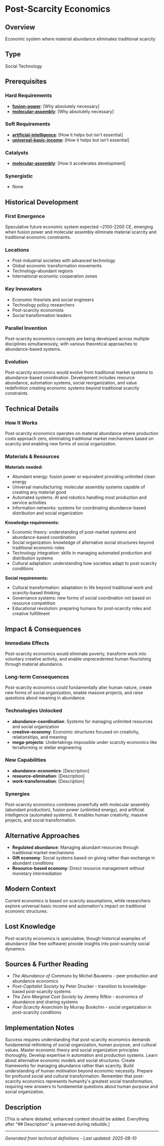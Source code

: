 # Post-Scarcity Economics

## Overview
Economic system where material abundance eliminates traditional scarcity

## Type
Social Technology

## Prerequisites

### Hard Requirements
- **[fusion-power](../fusion-power/README.md)**: [Why absolutely necessary]
- **[molecular-assembly](../molecular-assembly/README.md)**: [Why absolutely necessary]

### Soft Requirements
- **[artificial-intelligence](../artificial-intelligence/README.md)**: [How it helps but isn't essential]
- **[universal-basic-income](../universal-basic-income/README.md)**: [How it helps but isn't essential]

### Catalysts
- **[molecular-assembly](../molecular-assembly/README.md)**: [How it accelerates development]

### Synergistic
- None

## Historical Development

### First Emergence
Speculative future economic system expected ~2100-2200 CE, emerging when fusion power and molecular assembly eliminate material scarcity and traditional economic constraints.

### Locations
- Post-industrial societies with advanced technology
- Global economic transformation movements
- Technology-abundant regions
- International economic cooperation zones

### Key Innovators
- Economic theorists and social engineers
- Technology policy researchers
- Post-scarcity economists
- Social transformation leaders

### Parallel Invention
Post-scarcity economics concepts are being developed across multiple disciplines simultaneously, with various theoretical approaches to abundance-based systems.

### Evolution
Post-scarcity economics would evolve from traditional market systems to abundance-based coordination. Development includes resource abundance, automation systems, social reorganization, and value redefinition creating economic systems beyond traditional scarcity constraints.

## Technical Details

### How It Works
Post-scarcity economics operates on material abundance where production costs approach zero, eliminating traditional market mechanisms based on scarcity and enabling new forms of social organization.

### Materials & Resources
**Materials needed:**
- Abundant energy: fusion power or equivalent providing unlimited clean energy
- Universal manufacturing: molecular assembly systems capable of creating any material good
- Automated systems: AI and robotics handling most production and service activities
- Information networks: systems for coordinating abundance-based distribution and social organization

**Knowledge requirements:**
- Economic theory: understanding of post-market systems and abundance-based coordination
- Social organization: knowledge of alternative social structures beyond traditional economic roles
- Technology integration: skills in managing automated production and distribution systems
- Cultural adaptation: understanding how societies adapt to post-scarcity conditions

**Social requirements:**
- Cultural transformation: adaptation to life beyond traditional work and scarcity-based thinking
- Governance systems: new forms of social coordination not based on resource competition
- Educational revolution: preparing humans for post-scarcity roles and creative fulfillment





## Impact & Consequences

### Immediate Effects
Post-scarcity economics would eliminate poverty, transform work into voluntary creative activity, and enable unprecedented human flourishing through material abundance.

### Long-term Consequences
Post-scarcity economics could fundamentally alter human nature, create new forms of social organization, enable massive projects, and raise questions about meaning in abundance.

### Technologies Unlocked
- **abundance-coordination**: Systems for managing unlimited resources and social organization
- **creative-economy**: Economic structures focused on creativity, relationships, and meaning
- **mega-projects**: Undertakings impossible under scarcity economics like terraforming or stellar engineering

### New Capabilities
- **abundance-economics**: [Description]
- **resource-elimination**: [Description]
- **work-transformation**: [Description]

### Synergies
Post-scarcity economics combines powerfully with molecular assembly (abundant production), fusion power (unlimited energy), and artificial intelligence (automated systems). It enables human creativity, massive projects, and social transformation.

## Alternative Approaches
- **Regulated abundance**: Managing abundant resources through traditional market mechanisms
- **Gift economy**: Social systems based on giving rather than exchange in abundant conditions
- **Resource-based economy**: Direct resource management without monetary intermediation

## Modern Context
Current economics is based on scarcity assumptions, while researchers explore universal basic income and automation's impact on traditional economic structures.

## Lost Knowledge
Post-scarcity economics is speculative, though historical examples of abundance (like free software) provide insights into post-scarcity social dynamics.

## Sources & Further Reading
- *The Abundance of Commons* by Michel Bauwens - peer production and abundance economics
- *Post-Capitalist Society* by Peter Drucker - transition to knowledge-based post-scarcity systems
- *The Zero Marginal Cost Society* by Jeremy Rifkin - economics of abundance and sharing systems
- *Post-Scarcity Anarchism* by Murray Bookchin - social organization in post-scarcity conditions

## Implementation Notes
Success requires understanding that post-scarcity economics demands fundamental rethinking of social organization, human purpose, and cultural values. Master economic theory and social organization principles thoroughly. Develop expertise in automation and production systems. Learn about alternative economic models and social structures. Create frameworks for managing abundance rather than scarcity. Build understanding of human motivation beyond economic necessity. Prepare for profound social and cultural transformation. Remember that post-scarcity economics represents humanity's greatest social transformation, requiring new answers to fundamental questions about human purpose and social organization.

## Description



[This is where detailed, enhanced content should be added. Everything after "## Description" is preserved during rebuilds.]

---
*Generated from technical definitions - Last updated: 2025-08-10*
